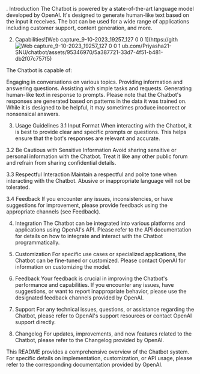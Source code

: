 . Introduction
The Chatbot is powered by a state-of-the-art language model developed by OpenAI. It's designed to generate human-like text based on the input it receives. The bot can be used for a wide range of applications including customer support, content generation, and more.

2. Capabilities![Web capture_9-10-2023_19257_127 0 0 1](https://gith![Web capture_9-10-2023_19257_127 0 0 1](https://github.com/Priyasha21-SNU/chatbot/assets/95346970/5c19192a-b0f8-4d97-84df-6ee14db3a929)
ub.com/Priyasha21-SNU/chatbot/assets/95346970/5a387721-33d7-4f51-b481-db2f07c757f5)

The Chatbot is capable of:

Engaging in conversations on various topics.
Providing information and answering questions.
Assisting with simple tasks and requests.
Generating human-like text in response to prompts.
Please note that the Chatbot's responses are generated based on patterns in the data it was trained on. While it is designed to be helpful, it may sometimes produce incorrect or nonsensical answers.

3. Usage Guidelines
3.1 Input Format
When interacting with the Chatbot, it is best to provide clear and specific prompts or questions. This helps ensure that the bot's responses are relevant and accurate.

3.2 Be Cautious with Sensitive Information
Avoid sharing sensitive or personal information with the Chatbot. Treat it like any other public forum and refrain from sharing confidential details.

3.3 Respectful Interaction
Maintain a respectful and polite tone when interacting with the Chatbot. Abusive or inappropriate language will not be tolerated.

3.4 Feedback
If you encounter any issues, inconsistencies, or have suggestions for improvement, please provide feedback using the appropriate channels (see Feedback).

4. Integration
The Chatbot can be integrated into various platforms and applications using OpenAI's API. Please refer to the API documentation for details on how to integrate and interact with the Chatbot programmatically.

5. Customization
For specific use cases or specialized applications, the Chatbot can be fine-tuned or customized. Please contact OpenAI for information on customizing the model.

6. Feedback
Your feedback is crucial in improving the Chatbot's performance and capabilities. If you encounter any issues, have suggestions, or want to report inappropriate behavior, please use the designated feedback channels provided by OpenAI.

7. Support
For any technical issues, questions, or assistance regarding the Chatbot, please refer to OpenAI's support resources or contact OpenAI support directly.

8. Changelog
For updates, improvements, and new features related to the Chatbot, please refer to the Changelog provided by OpenAI.

This README provides a comprehensive overview of the Chatbot system. For specific details on implementation, customization, or API usage, please refer to the corresponding documentation provided by OpenAI.




